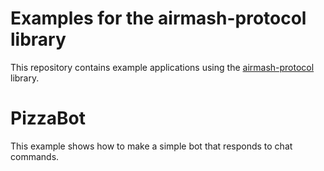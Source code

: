 
# Examples for the airmash-protocol library

This repository contains example applications
using the [airmash-protocol](crates.io/crates/airmash-protocol)
library.

# PizzaBot

This example shows how to make a simple bot that
responds to chat commands.
